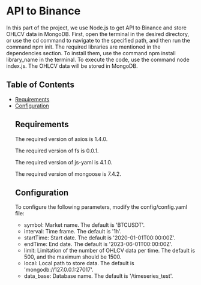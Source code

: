<!DOCTYPE html>
<html>
<head>
  <meta charset="UTF-8">
</head>
<body>
  <h1>API to Binance</h1>
  
  <p>In this part of the project, we use Node.js to get API to Binance and store OHLCV data in MongoDB. First, open the terminal in the desired directory, or use the cd command to navigate to the specified path, and then run the command npm init. The required libraries are mentioned in the dependencies section. To install them, use the command npm install library_name in the terminal. To execute the code, use the command node index.js. The OHLCV data will be stored in MongoDB.</p>
  
  <h2>Table of Contents</h2>
  <ul>
    <li><a href="#Requirements">Requirements</a></li>
    <li><a href="#Configuration">Configuration</a></li
  </ul>
  
  <h2 id="Requirements">Requirements</h2>

  <p>The required version of axios is 1.4.0.</p>
  <p>The required version of fs is 0.0.1.</p>
  <p>The required version of js-yaml is 4.1.0.</p>
  <p>The required version of mongoose is 7.4.2.</p>

  <h2 id="Configuration">Configuration</h2>
  <p>To configure the following parameters, modify the config/config.yaml file:</p>
  <ul>
    <li>symbol: Market name. The default is 'BTCUSDT'.</li>
    <li>interval: Time frame. The default is '1h'.</li>
    <li>startTime: Start date. The default is '2020-01-01T00:00:00Z'.</li>
    <li>endTime: End date. The default is '2023-06-01T00:00:00Z'.</li>
    <li>limit: Limitation of the number of OHLCV data per time. The default is 500, and the maximum should be 1500.</li>
    <li>local: Local path to store data. The default is 'mongodb://127.0.0.1:27017'.</li>
    <li>data_base: Database name. The default is '/timeseries_test'.</li>
</ul>

  </body>
  </html>
